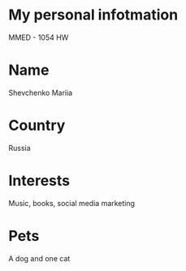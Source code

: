 # My personal infotmation 
MMED - 1054 HW

# Name 
Shevchenko Mariia

# Country
Russia

# Interests
Music, books, social media marketing

# Pets 
A dog and one cat
